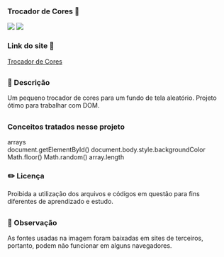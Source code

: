 ### Trocador de Cores 🤖

<div style="display: inline_block">

<img src="https://img.shields.io/badge/html5-%23E34F26.svg?style=for-the-badge&logo=html5&logoColor=white" />
<img src="https://img.shields.io/badge/css3-%231572B6.svg?style=for-the-badge&logo=css3&logoColor=white" />

### Link do site 🔗 

<a href="" rel="external" >Trocador de Cores</a>

</div>



##

### 📜 Descrição 
<p>Um pequeno trocador de cores para um fundo de tela aleatório. Projeto ótimo para trabalhar com DOM.

</p>

##

### Conceitos tratados nesse projeto
<p>arrays <br>
document.getElementById()
document.body.style.backgroundColor
Math.floor()
Math.random()
array.length
</p>


### ✏️ Licença 
<p>Proibida a utilização dos arquivos e códigos em questão para fins diferentes de aprendizado e estudo.</p>

##

### 👀 Observação
<p> As fontes usadas na imagem foram baixadas em sites de terceiros, portanto, podem não funcionar em alguns navegadores.</p>
